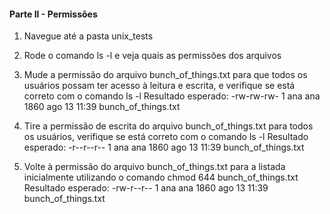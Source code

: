 #### Parte II - Permissões

1. Navegue até a pasta unix_tests
   
2. Rode o comando ls -l e veja quais as permissões dos arquivos
   
3. Mude a permissão do arquivo bunch_of_things.txt para que todos os usuários possam ter acesso à leitura e escrita, e verifique se está correto com o comando ls -l
  Resultado esperado: -rw-rw-rw- 1 ana ana 1860 ago 13 11:39 bunch_of_things.txt

4. Tire a permissão de escrita do arquivo bunch_of_things.txt para todos os usuários, verifique se está correto com o comando ls -l
  Resultado esperado: -r--r--r-- 1 ana ana 1860 ago 13 11:39 bunch_of_things.txt

5. Volte à permissão do arquivo bunch_of_things.txt para a listada inicialmente utilizando o comando chmod 644 bunch_of_things.txt
  Resultado esperado: -rw-r--r-- 1 ana ana 1860 ago 13 11:39 bunch_of_things.txt
